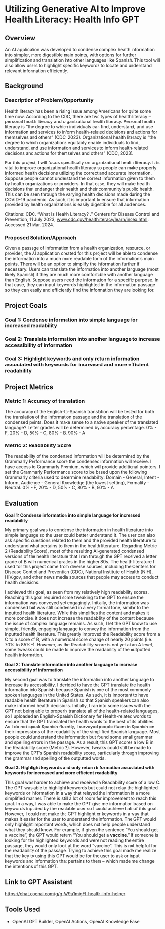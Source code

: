 # Utilizing Generative AI to Improve Health Literacy: Health Info GPT

## Overview
An AI application was developed to condense complex health information into simpler, more digestible main points, with options for further simplification and translation into other languages like Spanish. This tool will also allow users to highlight specific keywords to locate and understand relevant information efficiently.

## Background
### Description of Problem/Opportunity

Health literacy has been a rising issue among Americans for quite some time now. According to the CDC, there are two types of health literacy – personal health literacy and organizational health literacy. Personal health literacy is “the degree to which individuals can find, understand, and use information and services to inform health-related decisions and actions for themselves and others” (CDC, 2023). Organizational health literacy is “the degree to which organizations equitably enable individuals to find, understand, and use information and services to inform health-related decisions and actions for themselves and others” (CDC, 2023).

For this project, I will focus specifically on organizational health literacy. It is vital to improve organizational health literacy so people can make properly informed health decisions utilizing the correct and accurate information. Suppose people cannot understand the correct information given to them by health organizations or providers. In that case, they will make health decisions that endanger their health and their community's public health. This can be seen through the varying health decisions made during the COVID-19 pandemic. As such, it is important to ensure that information provided by health organizations is easily digestible for all audiences. 

Citations:
CDC. “What Is Health Literacy? .” Centers for Disease Control and Prevention, 11 July 2023, www.cdc.gov/healthliteracy/learn/index.html. Accessed 21 Mar. 2024. 

### Proposed Solution/Approach

Given a passage of information from a health organization, resource, or provider, the AI application created for this project will be able to condense the information into a much more readable form of the information’s main points. There will be an option to simplify the information further if necessary. Users can translate the information into another language (most likely Spanish) if they are much more comfortable with another language than English. Suppose users need the information for a specific purpose. In that case, they can input keywords highlighted in the information passage so they can easily and efficiently find the information they are looking for. 

## Project Goals 
 
### Goal 1: Condense information into simple language for increased readability
### Goal 2: Translate information into another language to increase accessibility of information
### Goal 3: Highlight keywords and only return information associated with keywords for increased and more efficient readability

## Project Metrics 

### Metric 1: Accuracy of translation

The accuracy of the English-to-Spanish translation will be tested for both the translation of the information passage and the translation of the condensed points. Does it make sense to a native speaker of the translated language? Letter grades will be determined by accuracy percentage. 0% - F, 20% - D, 50% - C, 80% - B, 90% - A

### Metric 2: Readability Score

The readability of the condensed information will be determined by the Grammarly Performance score the condensed information will receive. I have access to Grammarly Premium, which will provide additional pointers. I set the Grammarly Performance score to be based upon the following Grammarly criteria used to determine readability: Domain - General, Intent - Inform, Audience - General Knowledge (the lowest setting), Formality - Neutral. 0% - F, 20% - D, 50% - C, 80% - B, 90% - A

## Evaluation

**Goal 1: Condense information into simple language for increased readability**

My primary goal was to condense the information in health literature into simple language so the user could better understand it. The user can also ask specific questions related to them and the provided health literature to understand what pertains to them in the health literature. Regarding Metric 2 (Readability Score), most of the resulting AI-generated condensed versions of the health literature that I ran through the GPT received a letter grade of B with numerical grades in the higher 80s. The health literature I used for this project came from diverse sources, including the Centers for Disease Control and Prevention (CDC), National Institute of Health (NIH), HIV.gov, and other news media sources that people may access to conduct health decisions.

I achieved this goal, as seen from my relatively high readability scores. Reaching this goal required some tweaking to the GPT to ensure the information was conveyed yet engagingly. Initially, the information was condensed but was still condensed in a very formal tone, similar to the inputted health literature. While this simplifies the content and makes it more concise, it does not increase the readability of the content because the issue of complex language remains. As such, I let the GPT know to use simple, friendly, engaging language to convey the information from the inputted health literature. This greatly improved the Readability score from a C to a score of B, with a numerical score change of nearly 20 points (i.e. 70% to 85%+). However, as the Readability score is not yet at an A level, some tweaks could be made to improve the readability of the outputted health information. 

**Goal 2: Translate information into another language to increase accessibility of information**

My second goal was to translate the information into another language to increase its accessibility. I decided to have the GPT translate the health information into Spanish because Spanish is one of the most commonly spoken languages in the United States. As such, it is important to have readable health literature in Spanish so that Spanish speakers can also make informed health decisions. Initially, I ran into some issues with the GPT not being able to properly translate all of the health-related languages, so I uploaded an English-Spanish Dictionary for Health-related words to ensure that the GPT translated the health words to the best of its abilities. As I do not speak Spanish fluently, I surveyed people fluent in Spanish on their impressions of the readability of the simplified Spanish language. Most people could understand the information but found some small grammar and spelling errors in the passage. As a result, this GPT scores a low B in the Readability score (Metric 2). However, tweaks could still be made to improve the GPT’s Spanish readability score, particularly through improving the grammar and spelling of the outputted words. 

**Goal 3: Highlight keywords and only return information associated with keywords for increased and more efficient readability**

This goal was harder to achieve and received a Readability score of a low C. The GPT was able to highlight keywords but could not relay the highlighted keywords or information in a way that relayed the information in a more simplified manner. There is still a lot of room for improvement to reach this goal. In a way, I was able to make the GPT give me information based on keywords inputted by the readable user so I could achieve half of this goal. However, I could not make the GPT highlight or keywords in a way that makes it easier for the user to understand the information. The GPT would only highlight important words, which does not help people understand what they should know. For example, if given the sentence “You should get a vaccine”, the GPT would return “You should get a **vaccine**.” If someone is looking for the highlighted keywords and were not reading the entire passage, they would only look at the word “vaccine”. This is not helpful for the readability of the passage. Trying to achieve this goal made me realize that the key to using this GPT would be for the user to ask or input keywords and information that pertains to them – which made me change the intentions of this GPT. 

## Link to GPT Assistant
https://chat.openai.com/g/g-W9u1migFl-health-info-helper

## Tools Used
- OpenAI GPT Builder, OpenAI Actions, OpenAI Knowledge Base

